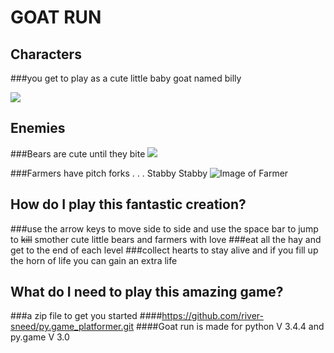 # GOAT RUN

## Characters
###you get to play as a cute little baby goat named billy

![](https://github.com/river-sneed/py.game_platformer/blob/master/assets/goat/goat_walk1.png)

## Enemies
###Bears are cute until they bite
![](https://github.com/river-sneed/py.game_platformer/blob/master/assets/enemies/bear-1.png)

###Farmers have pitch forks . . . Stabby Stabby
![Image of Farmer](https://github.com/river-sneed/py.game_platformer/blob/master/assets/enemies/farmer_1.png)

## How do I play this fantastic creation?
###use the arrow keys to move side to side and use the space bar to jump 
to ~~kill~~ smother cute little bears and farmers with love
###eat all the hay and get to the end of each level
###collect hearts to stay alive and if you fill up the horn of life
you can gain an extra life


## What do I need to play this amazing game?
###a zip file to get you started
####https://github.com/river-sneed/py.game_platformer.git
####Goat run is made for python V 3.4.4 and py.game V 3.0

